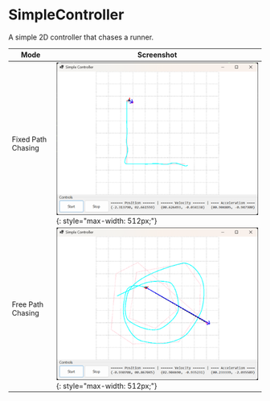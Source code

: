# SimpleController

A simple 2D controller that chases a runner.

| Mode | Screenshot |
|------|------------|
| Fixed Path Chasing | ![SimpleControllerFixed](img/SimpleControllerFixed.png){: style="max-width: 512px;"} |
| Free Path Chasing  | ![SimpleControllerFree](img/SimpleControllerFree.png){: style="max-width: 512px;"}  |